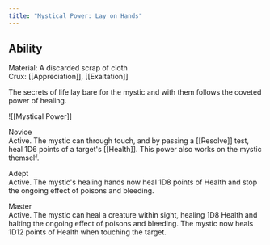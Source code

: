 ```yaml
---
title: "Mystical Power: Lay on Hands"
---
```

## Ability
Material: A discarded scrap of cloth<br>Crux: [[Appreciation]], [[Exaltation]]

The secrets of life lay bare for the mystic and with them follows the coveted power of healing.

![[Mystical Power]]

Novice<br>Active. The mystic can through touch, and by passing a [[Resolve]] test, heal 1D6 points of a target's [[Health]]. This power also works on the mystic themself.

Adept<br>Active. The mystic's healing hands now heal 1D8 points of Health and stop the ongoing effect of poisons and bleeding.

Master<br>Active. The mystic can heal a creature within sight, healing 1D8 Health and halting the ongoing effect of poisons and bleeding. The mystic now heals 1D12 points of Health when touching the target.